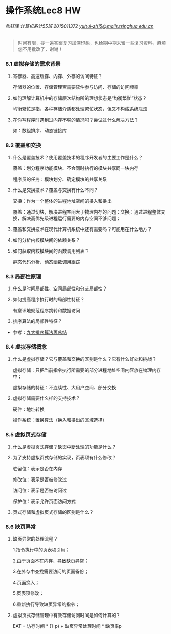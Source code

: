 # 操作系统Lec8 HW

###### 张钰晖 计算机系计55班 2015011372 yuhui-zh15@mails.tsinghua.edu.cn

> 时间有限，抄一遍答案复习加深印象，也给期中期末留一些复习资料，麻烦您不用批改了，谢谢！

### 8.1 虚拟存储的需求背景

1. 寄存器、高速缓存、内存、外存的访问特征？

   存储器的位置、存储管理否需要软件参与访问、存储的访问频率

2. 如何理解计算机中的存储层次结构所的理想状态是“均衡繁忙”状态？

   均衡繁忙是指，各种存储介质都处理繁忙状态，但又不构成系统瓶颈

3. 在你写程序时遇到过内存不够的情况吗？尝试过什么解决方法？

   如：数组排序、动态链接库

### 8.2 覆盖和交换

1. 什么是覆盖技术？使用覆盖技术的程序开发者的主要工作是什么？

   覆盖：划分程序功能模块、不会同时执行的模块共享同一块内存

   程序员的任务：模块划分、确定模块的共享关系

2. 什么是交换技术？覆盖与交换有什么不同？

   交换：作为一个整体的进程地址空间的换入和换出

   覆盖：通过切块，解决进程空间大于物理内存的问题；交换：通过进程整体交换，解决高优先级进程运行需要的内存空间不够问题；

3. 覆盖和交换技术在现代计算机系统中还有需要吗？可能用在什么地方？

4. 如何分析内核模块间的依赖关系？

5. 如何获取内核模块间的函数调用列表？

   静态代码分析、动态函数调用跟踪

### 8.3 局部性原理

1. 什么是时间局部性、空间局部性和分支局部性？

2. 如何提高程序执行时的局部性特征？

   有意识地规范程序跳转和数据访问

3. 排序算法的局部性特征？

- 参考：[九大排序算法再总结](http://blog.csdn.net/xiazdong/article/details/8462393)

### 8.4 虚拟存储概念

1. 什么是虚拟存储？它与覆盖和交换的区别是什么？它有什么好处和挑战？

   虚拟存储：只把当前指令执行所需要的部分进程地址空间内容放在物理内存中；

   虚拟存储的特征：不连续性、大用户空间、部分交换

2. 虚拟存储需要什么样的支持技术？

   硬件：地址转换

   操作系统：置换算法（换入和换出的区域选择）

### 8.5 虚拟页式存储

1. 什么是虚拟页式存储？缺页中断处理的功能是什么？

2. 为了支持虚拟页式存储的实现，页表项有什么修改？

   驻留位：表示是否在内存

   修改位：表示是否被修改过

   访问位：表示是否被访问过

   保护位：表示允许页面访问方式

3. 页式存储和虚拟页式存储的区别是什么？

### 8.6 缺页异常

1. 缺页异常的处理流程？

   1.指令执行中的页表项引用；

   2.由于页面不在内存，导致缺页异常；

   3.在外存中查找需要访问的页面备份；

   4.页面换入；

   5.页表项修改；

   6.重新执行导致缺页异常的指令； 

2. 虚拟页式存储管理中有效存储访问时间是如何计算的？

   EAT = 访存时间 * (1-p) + 缺页异常处理时间 * 缺页率p